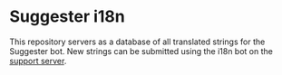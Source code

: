 # Suggester i18n
This repository servers as a database of all translated strings for the Suggester bot. New strings can be submitted using the i18n bot on the [support server](https://discord.gg/G5pEdUp).